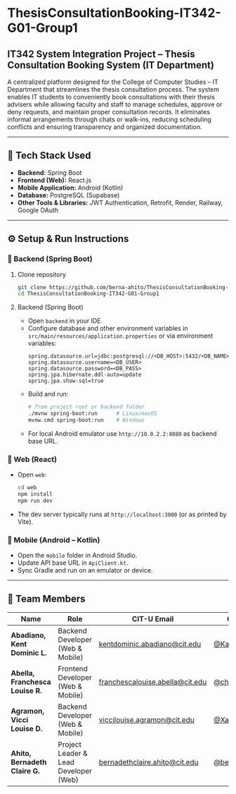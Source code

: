 # ThesisConsultationBooking-IT342-G01-Group1

## IT342 System Integration Project – Thesis Consultation Booking System (IT Department)

A centralized platform designed for the College of Computer Studies – IT Department that streamlines the thesis consultation process. The system enables IT students to conveniently book consultations with their thesis advisers while allowing faculty and staff to manage schedules, approve or deny requests, and maintain proper consultation records. It eliminates informal arrangements through chats or walk-ins, reducing scheduling conflicts and ensuring transparency and organized documentation.

---

## 🧩 Tech Stack Used

- **Backend:** Spring Boot  
- **Frontend (Web):** React.js  
- **Mobile Application:** Android (Kotlin)  
- **Database:** PostgreSQL (Supabase)  
- **Other Tools & Libraries:** JWT Authentication, Retrofit, Render, Railway, Google OAuth

---

## ⚙️ Setup & Run Instructions

### 🔹 Backend (Spring Boot)
1. Clone repository
   ```bash
   git clone https://github.com/berna-ahito/ThesisConsultationBooking-IT342-G01-Group1.git
   cd ThesisConsultationBooking-IT342-G01-Group1
   ```

2. Backend (Spring Boot)
   - Open `backend` in your IDE.
   - Configure database and other environment variables in `src/main/resources/application.properties` or via environment variables:
     ```
     spring.datasource.url=jdbc:postgresql://<DB_HOST>:5432/<DB_NAME>
     spring.datasource.username=<DB_USER>
     spring.datasource.password=<DB_PASS>
     spring.jpa.hibernate.ddl-auto=update
     spring.jpa.show-sql=true
     ```
   - Build and run:
     ```bash
     # from project root or backend folder
     ./mvnw spring-boot:run      # Linux/macOS
     mvnw.cmd spring-boot:run    # Windows
     ```
   - For local Android emulator use `http://10.0.2.2:8080` as backend base URL.

### 🔹 Web (React)
   - Open `web`:
     ```bash
     cd web
     npm install
     npm run dev
     ```
   - The dev server typically runs at `http://localhost:3000` (or as printed by Vite).

### 🔹 Mobile (Android – Kotlin)
   - Open the `mobile` folder in Android Studio.
   - Update API base URL in `ApiClient.kt`.
   - Sync Gradle and run on an emulator or device.

---


## 👥 Team Members

| Name | Role | CIT-U Email | GitHub |
|------|------|--------------|--------|
| **Abadiano, Kent Dominic L.** | Backend Developer (Web & Mobile) | kentdominic.abadiano@cit.edu | [@KapitanKent](https://github.com/KapitanKent) |
| **Abella, Franchesca Louise R.** | Frontend Developer (Web & Mobile) | franchescalouise.abella@cit.edu | [@chescaabella](https://github.com/chescaabella) |
| **Agramon, Vicci Louise D.** | Backend Developer (Web & Mobile) | viccilouise.agramon@cit.edu | [@Xansxxx3](https://github.com/Xansxxx3) |
| **Ahito, Bernadeth Claire G.** | Project Leader & Lead Developer (Web) | bernadethclaire.ahito@cit.edu | [@berna-ahito](https://github.com/berna-ahito) |


